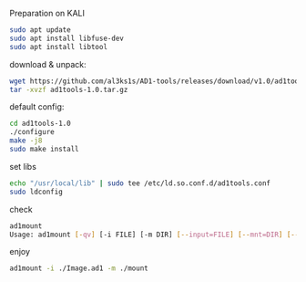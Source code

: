 Preparation on KALI
```bash
sudo apt update 
sudo apt install libfuse-dev
sudo apt install libtool
```


download & unpack:
```bash
wget https://github.com/al3ks1s/AD1-tools/releases/download/v1.0/ad1tools-1.0.tar.gz
tar -xvzf ad1tools-1.0.tar.gz
```

default config:
```bash
cd ad1tools-1.0
./configure
make -j8
sudo make install
```

set libs
```bash
echo "/usr/local/lib" | sudo tee /etc/ld.so.conf.d/ad1tools.conf
sudo ldconfig
```

check
```bash
ad1mount
Usage: ad1mount [-qv] [-i FILE] [-m DIR] [--input=FILE] [--mnt=DIR] [--quiet] [--verbose] ad1verify [OPTIONS] -i FILENAME
```

enjoy
```bash
ad1mount -i ./Image.ad1 -m ./mount
```
